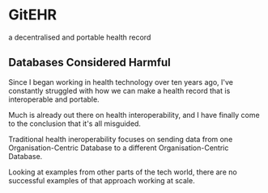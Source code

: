# GitEHR

a decentralised and portable health record

## Databases Considered Harmful

Since I began working in health technology over ten years ago, I've constantly struggled with how we can make a health record that is interoperable and portable.

Much is already out there on health interoperability, and I have finally come to the conclusion that it's all misguided.

Traditional health ineroperability focuses on sending data from one Organisation-Centric Database to a different Organisation-Centric Database.

Looking at examples from other parts of the tech world, there are no successful examples of that approach working at scale.


